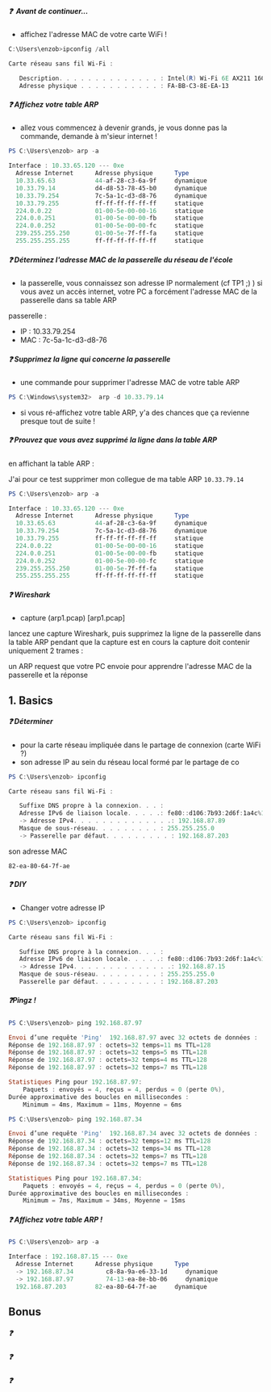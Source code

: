 

##### ❓ ️ Avant de continuer...

- affichez l'adresse MAC de votre carte WiFi !
```powershell
C:\Users\enzob>ipconfig /all

Carte réseau sans fil Wi-Fi :

   Description. . . . . . . . . . . . . . : Intel(R) Wi-Fi 6E AX211 160MHz
   Adresse physique . . . . . . . . . . . : FA-BB-C3-8E-EA-13
```

##### ❓ Affichez votre table ARP

- allez vous commencez à devenir grands, je vous donne pas la commande, demande à m'sieur internet !
```powershell
PS C:\Users\enzob> arp -a

Interface : 10.33.65.120 --- 0xe
  Adresse Internet      Adresse physique      Type
  10.33.65.63           44-af-28-c3-6a-9f     dynamique
  10.33.79.14           d4-d8-53-78-45-b0     dynamique
  10.33.79.254          7c-5a-1c-d3-d8-76     dynamique
  10.33.79.255          ff-ff-ff-ff-ff-ff     statique
  224.0.0.22            01-00-5e-00-00-16     statique
  224.0.0.251           01-00-5e-00-00-fb     statique
  224.0.0.252           01-00-5e-00-00-fc     statique
  239.255.255.250       01-00-5e-7f-ff-fa     statique
  255.255.255.255       ff-ff-ff-ff-ff-ff     statique
```


##### ❓ Déterminez l'adresse MAC de la passerelle du réseau de l'école

- la passerelle, vous connaissez son adresse IP normalement (cf TP1 ;) )
si vous avez un accès internet, votre PC a forcément l'adresse MAC de la passerelle dans sa table ARP

passerelle :
- IP : 10.33.79.254
- MAC : 7c-5a-1c-d3-d8-76

##### ❓ Supprimez la ligne qui concerne la passerelle

- une commande pour supprimer l'adresse MAC de votre table ARP

```powershell
PS C:\Windows\system32>  arp -d 10.33.79.14
```
- si vous ré-affichez votre table ARP, y'a des chances que ça revienne presque tout de suite !

##### ❓ Prouvez que vous avez supprimé la ligne dans la table ARP

en affichant la table ARP :

J'ai pour ce test supprimer mon collegue de ma table ARP ```10.33.79.14```
```powershell
PS C:\Users\enzob> arp -a

Interface : 10.33.65.120 --- 0xe
  Adresse Internet      Adresse physique      Type
  10.33.65.63           44-af-28-c3-6a-9f     dynamique
  10.33.79.254          7c-5a-1c-d3-d8-76     dynamique
  10.33.79.255          ff-ff-ff-ff-ff-ff     statique
  224.0.0.22            01-00-5e-00-00-16     statique
  224.0.0.251           01-00-5e-00-00-fb     statique
  224.0.0.252           01-00-5e-00-00-fc     statique
  239.255.255.250       01-00-5e-7f-ff-fa     statique
  255.255.255.255       ff-ff-ff-ff-ff-ff     statique
```

##### ❓ Wireshark

- capture (arp1.pcap) [arp1.pcap]

lancez une capture Wireshark, puis supprimez la ligne de la passerelle dans la table ARP pendant que la capture est en cours
la capture doit contenir uniquement 2 trames :

un ARP request que votre PC envoie pour apprendre l'adresse MAC de la passerelle
et la réponse



## 1. Basics





##### ❓ Déterminer

- pour la carte réseau impliquée dans le partage de connexion (carte WiFi ?)
- son adresse IP au sein du réseau local formé par le partage de co

```powershell
PS C:\Users\enzob> ipconfig

Carte réseau sans fil Wi-Fi :

   Suffixe DNS propre à la connexion. . . :
   Adresse IPv6 de liaison locale. . . . .: fe80::d106:7b93:2d6f:1a4c%14
   -> Adresse IPv4. . . . . . . . . . . . . .: 192.168.87.89
   Masque de sous-réseau. . . . . . . . . : 255.255.255.0
   -> Passerelle par défaut. . . . . . . . . : 192.168.87.203
```

son adresse MAC

```82-ea-80-64-7f-ae```

##### ❓ DIY

- Changer votre adresse IP 
```powershell
PS C:\Users\enzob> ipconfig

Carte réseau sans fil Wi-Fi :

   Suffixe DNS propre à la connexion. . . :
   Adresse IPv6 de liaison locale. . . . .: fe80::d106:7b93:2d6f:1a4c%14
   -> Adresse IPv4. . . . . . . . . . . . . .: 192.168.87.15
   Masque de sous-réseau. . . . . . . . . : 255.255.255.0
   Passerelle par défaut. . . . . . . . . : 192.168.87.203
```

##### ❓Pingz !

```powershell
PS C:\Users\enzob> ping 192.168.87.97

Envoi d’une requête 'Ping'  192.168.87.97 avec 32 octets de données :
Réponse de 192.168.87.97 : octets=32 temps=11 ms TTL=128
Réponse de 192.168.87.97 : octets=32 temps=5 ms TTL=128
Réponse de 192.168.87.97 : octets=32 temps=4 ms TTL=128
Réponse de 192.168.87.97 : octets=32 temps=7 ms TTL=128

Statistiques Ping pour 192.168.87.97:
    Paquets : envoyés = 4, reçus = 4, perdus = 0 (perte 0%),
Durée approximative des boucles en millisecondes :
    Minimum = 4ms, Maximum = 11ms, Moyenne = 6ms
```

```powershell
PS C:\Users\enzob> ping 192.168.87.34

Envoi d’une requête 'Ping'  192.168.87.34 avec 32 octets de données :
Réponse de 192.168.87.34 : octets=32 temps=12 ms TTL=128
Réponse de 192.168.87.34 : octets=32 temps=34 ms TTL=128
Réponse de 192.168.87.34 : octets=32 temps=7 ms TTL=128
Réponse de 192.168.87.34 : octets=32 temps=7 ms TTL=128

Statistiques Ping pour 192.168.87.34:
    Paquets : envoyés = 4, reçus = 4, perdus = 0 (perte 0%),
Durée approximative des boucles en millisecondes :
    Minimum = 7ms, Maximum = 34ms, Moyenne = 15ms
```

##### ❓ Affichez votre table ARP !

```powershell
PS C:\Users\enzob> arp -a

Interface : 192.168.87.15 --- 0xe
  Adresse Internet      Adresse physique      Type
  -> 192.168.87.34         c8-8a-9a-e6-33-1d     dynamique
  -> 192.168.87.97         74-13-ea-8e-bb-06     dynamique
  192.168.87.203        82-ea-80-64-7f-ae     dynamique
```

## Bonus


##### ❓ 



##### ❓ 

##### ❓ 

